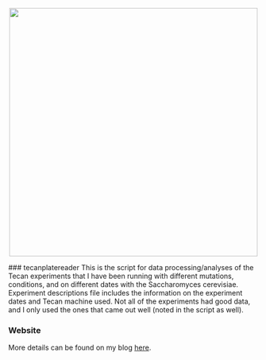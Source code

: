 <p align="center">
  <img src="https://github.com/graceyraspberry/tecanplatereader/BacteriaComic_Beatrice-02_web.png" width="500">
</p>
### tecanplatereader
This is the script for data processing/analyses of the Tecan experiments that I have been running with different mutations, conditions, and on different dates with the Saccharomyces cerevisiae. Experiment descriptions file includes the information on the experiment dates and Tecan machine used. Not all of the experiments had good data, and I only used the ones that came out well (noted in the script as well).

### Website
More details can be found on my blog [here](https://yeastexperimentalevolution.wordpress.com/category/graces-lab-notebook/). 
 

